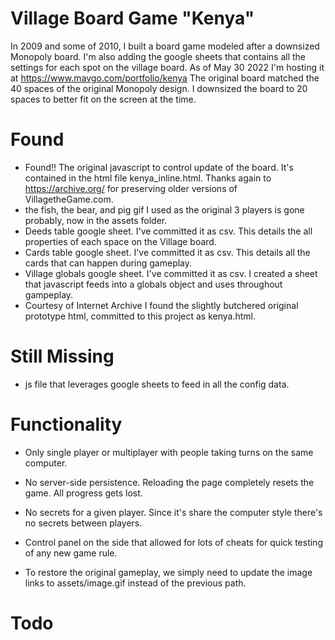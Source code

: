 # Village Board Game "Kenya" 
In 2009 and some of 2010, I built a board game modeled after a downsized Monopoly board. I'm also adding the google sheets that contains all the settings for each spot on the village board. As of May 30 2022 I'm hosting it at https://www.mavgo.com/portfolio/kenya
The original board matched the 40 spaces of the original Monopoly design.  I downsized the board to 20 spaces to better fit on the screen at the time.  
# Found
* Found!! The original javascript to control update of the board. It's contained in the html file kenya_inline.html. Thanks again to https://archive.org/ for preserving older versions of VillagetheGame.com.
* the fish, the bear, and pig gif I used as the original 3 players is gone probably, now in the assets folder.
* Deeds table google sheet.  I've committed it as csv. This details the all properties of each space on the Village board.  
* Cards table google sheet.  I've committed it as csv.  This details all the cards that can happen during gameplay.  
* Village globals google sheet. I've committed it as csv. I created a sheet that javascript feeds into a globals object and uses throughout gampeplay.  
* Courtesy of Internet Archive I found the slightly butchered original prototype html, committed to this project as kenya.html. 

# Still Missing 
* js file that leverages google sheets to feed in all the config data. 

# Functionality
* Only single player or multiplayer with people taking turns on the same computer.  
* No server-side persistence.  Reloading the page completely resets the game.  All progress gets lost.  
* No secrets for a given player.  Since it's share the computer style there's no secrets between players.
* Control panel on the side that allowed for lots of cheats for quick testing of any new game rule.


* To restore the original gameplay, we simply need to update the image links to assets/image.gif instead of the previous path.  
# Todo 
